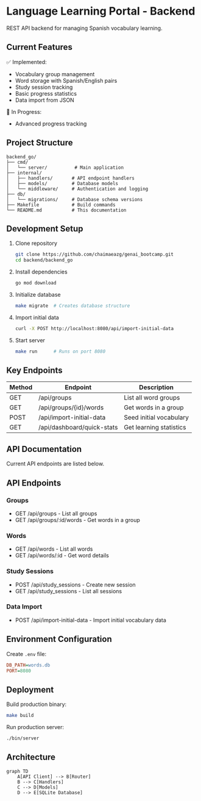# Language Learning Portal - Backend

REST API backend for managing Spanish vocabulary learning.

## Current Features

✅ Implemented:
- Vocabulary group management
- Word storage with Spanish/English pairs
- Study session tracking
- Basic progress statistics
- Data import from JSON

🚧 In Progress:
- Advanced progress tracking

## Project Structure

```text
backend_go/
├── cmd/
│   └── server/          # Main application
├── internal/
│   ├── handlers/       # API endpoint handlers
│   ├── models/         # Database models
│   └── middleware/     # Authentication and logging
├── db/
│   └── migrations/     # Database schema versions
├── Makefile            # Build commands
└── README.md           # This documentation
```

## Development Setup

1. Clone repository
   ```bash
   git clone https://github.com/chaimaeazg/genai_bootcamp.git
   cd backend/backend_go
   ```

2. Install dependencies
   ```bash
   go mod download
   ```

3. Initialize database
   ```bash
   make migrate  # Creates database structure
   ```

4. Import initial data
   ```bash
   curl -X POST http://localhost:8080/api/import-initial-data
   ```

5. Start server
   ```bash
   make run      # Runs on port 8080
   ```

## Key Endpoints

| Method | Endpoint                   | Description                |
|--------|----------------------------|----------------------------|
| GET    | /api/groups                | List all word groups       |
| GET    | /api/groups/{id}/words     | Get words in a group       |
| POST   | /api/import-initial-data   | Seed initial vocabulary     |
| GET    | /api/dashboard/quick-stats| Get learning statistics     |

## API Documentation

Current API endpoints are listed below.

## API Endpoints

### Groups
- GET /api/groups - List all groups
- GET /api/groups/:id/words - Get words in a group

### Words
- GET /api/words - List all words
- GET /api/words/:id - Get word details

### Study Sessions
- POST /api/study_sessions - Create new session
- GET /api/study_sessions - List all sessions

### Data Import
- POST /api/import-initial-data - Import initial vocabulary data

## Environment Configuration

Create `.env` file:
```ini
DB_PATH=words.db
PORT=8080
```

## Deployment

Build production binary:
```bash
make build
```

Run production server:
```bash
./bin/server
```

## Architecture

```mermaid
graph TD
    A[API Client] --> B[Router]
    B --> C[Handlers]
    C --> D[Models]
    D --> E[SQLite Database]
```
